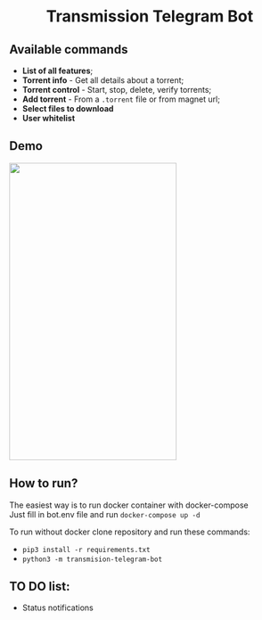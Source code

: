 <h1 align="center">
  Transmission Telegram Bot
</h1>

## Available commands
* <b>List of all features</b>;
* <b>Torrent info</b> - Get all details about a torrent;
* <b>Torrent control</b> - Start, stop, delete, verify torrents;
* <b>Add torrent</b> - From a <code>.torrent</code> file or from magnet url;
* <b>Select files to download</b>
* <b>User whitelist</b>
## Demo
<img src="/demo/demo.gif" width="300" height="533"/>

## How to run?
The easiest way is to run docker container with docker-compose\
Just fill in bot.env file and run <code>docker-compose up -d</code>

To run without docker clone repository and run these commands:
* <code>pip3 install -r requirements.txt</code>
* <code>python3 -m transmision-telegram-bot</code>

## TO DO list:
* Status notifications
